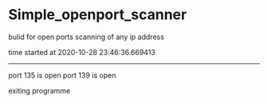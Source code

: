 # Simple_openport_scanner
bulid for open ports scanning of any ip address



time started at 2020-10-28 23:46:36.669413
__________________________________________________
port 135 is open
port 139 is open

 exiting programme
